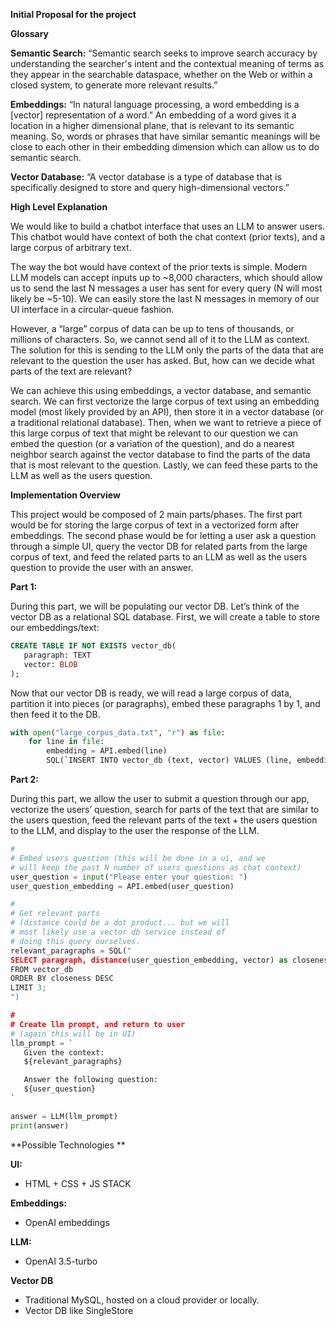 **Initial Proposal for the project**

**Glossary**

**Semantic Search:** “Semantic search seeks to improve search accuracy by understanding the searcher's intent and the contextual meaning of terms as they appear in the searchable dataspace, whether on the Web or within a closed system, to generate more relevant results.”

**Embeddings:** “In natural language processing, a word embedding is a [vector] representation of a word.” An embedding of a word gives it a location in a higher dimensional plane, that is relevant to its semantic meaning. So, words or phrases that have similar semantic meanings will be close to each other in their embedding dimension which can allow us to do semantic search.

**Vector Database:** “A vector database is a type of database that is specifically designed to store and query high-dimensional vectors.”

**High Level Explanation**

We would like to build a chatbot interface that uses an LLM to answer users. This chatbot would have context of both the chat context (prior texts), and a large corpus of arbitrary text. 

The way the bot would have context of the prior texts is simple. Modern LLM models can accept inputs up to ~8,000 characters, which should allow us to send the last N messages a user has sent for every query (N will most likely be ~5-10). We can easily store the last N messages in memory of our UI interface in a circular-queue fashion.

However, a “large” corpus of data can be up to tens of thousands, or millions of characters. So, we cannot send all of it to the LLM as context. The solution for this is sending to the LLM only the parts of the data that are relevant to the question the user has asked. But, how can we decide what parts of the text are relevant?

We can achieve this using embeddings, a vector database, and semantic search. We can first vectorize the large corpus of text using an embedding model (most likely provided by an API), then store it in a vector database (or a traditional relational database). Then, when we want to retrieve a piece of this large corpus of text that might be relevant to our question we can embed the question (or a variation of the question), and do a nearest neighbor search against the vector database to find the parts of the data that is most relevant to the question. Lastly, we can feed these parts to the LLM as well as the users question.

**Implementation Overview**

This project would be composed of 2 main parts/phases. The first part would be for storing the large corpus of text in a vectorized form after embeddings. The second phase would be for letting a user ask a question through a simple UI, query the vector DB for related parts from the large corpus of text, and feed the related parts to an LLM as well as the users question to provide the user with an answer.

**Part 1:**

During this part, we will be populating our vector DB. Let’s think of the vector DB as a relational SQL database. First, we will create a table to store our embeddings/text:

```SQL
CREATE TABLE IF NOT EXISTS vector_db(
   paragraph: TEXT
   vector: BLOB
);
```


Now that our vector DB is ready, we will read a large corpus of data, partition it into pieces (or paragraphs), embed these paragraphs 1 by 1, and then feed it to the DB.
```python
with open("large_corpus_data.txt", "r") as file:
	for line in file:
		embedding = API.embed(line)
		SQL(`INSERT INTO vector_db (text, vector) VALUES (line, embedding)`)
```

**Part 2:**


During this part, we allow the user to submit a question through our app, vectorize the users’ question, search for parts of the text that are similar to the users question, feed the relevant parts of the text + the users question to the LLM, and display to the user the response of the LLM.


```python
#
# Embed users question (this will be done in a ui, and we
# will keep the past N number of users questions as chat context)
user_question = input("Please enter your question: ")
user_question_embedding = API.embed(user_question)

#
# Get relevant parts
# (distance could be a dot product... but we will
# most likely use a vector db service instead of
# doing this query ourselves.
relevant_paragraphs = SQL("
SELECT paragraph, distance(user_question_embedding, vector) as closeness
FROM vector_db
ORDER BY closeness DESC
LIMIT 3;
")

#
# Create llm prompt, and return to user
# (again this will be in UI)
llm_prompt = `
   Given the context: 
   ${relevant_paragraphs}

   Answer the following question: 
   ${user_question}
`

answer = LLM(llm_prompt)
print(answer)
```





**Possible Technologies **

**UI:**

* HTML + CSS + JS STACK

**Embeddings:**



* OpenAI embeddings

**LLM:**



* OpenAI 3.5-turbo

**Vector DB**



* Traditional MySQL, hosted on a cloud provider or locally.
* Vector DB like SingleStore 
